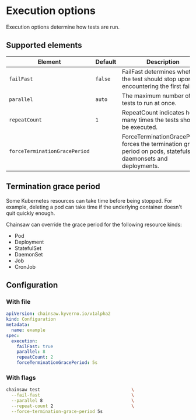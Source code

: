 # Execution options

Execution options determine how tests are run.

## Supported elements

| Element | Default | Description |
|---|---|---|
| `failFast` | `false` | FailFast determines whether the test should stop upon encountering the first failure. |
| `parallel` | `auto` | The maximum number of tests to run at once. |
| `repeatCount` | `1` | RepeatCount indicates how many times the tests should be executed. |
| `forceTerminationGracePeriod` | | ForceTerminationGracePeriod forces the termination grace period on pods, statefulsets, daemonsets and deployments. |

## Termination grace period

Some Kubernetes resources can take time before being stopped. For example, deleting a pod can take time if the underlying container doesn't quit quickly enough.

Chainsaw can override the grace period for the following resource kinds:

- Pod
- Deployment
- StatefulSet
- DaemonSet
- Job
- CronJob

## Configuration

### With file

```yaml
apiVersion: chainsaw.kyverno.io/v1alpha2
kind: Configuration
metadata:
  name: example
spec:
  execution:
    failFast: true
    parallel: 8
    repeatCount: 2
    forceTerminationGracePeriod: 5s
```

### With flags

```bash
chainsaw test                                   \
  --fail-fast                                   \
  --parallel 8                                  \
  --repeat-count 2                              \
  --force-termination-grace-period 5s
```
